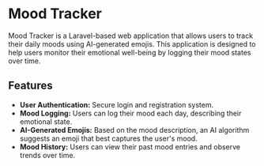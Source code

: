 # Mood Tracker

Mood Tracker is a Laravel-based web application that allows users to track their daily moods using AI-generated emojis. This application is designed to help users monitor their emotional well-being by logging their mood states over time.

## Features

- **User Authentication:** Secure login and registration system.
- **Mood Logging:** Users can log their mood each day, describing their emotional state.
- **AI-Generated Emojis:** Based on the mood description, an AI algorithm suggests an emoji that best captures the user's mood.
- **Mood History:** Users can view their past mood entries and observe trends over time.
